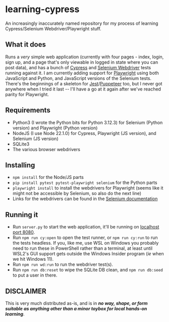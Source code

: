 # learning-cypress

An increasingly inaccurately named repository for my process of learning Cypress/Selenium Webdriver/Playwright stuff.

## What it does

Runs a *very* simple web application (currently with four pages - index, login, sign up, and a page that's only viewable in logged in state where you can post data), and has a bunch of [Cypress](https://cypress.io/) and [Selenium Webdriver](https://www.selenium.dev/documentation/webdriver/) tests running against it. I am currently adding support for [Playwright](https://playwright.dev/) using both JavaScript and Python, and JavaScript versions of the Selenium tests. There's the beginnings of a skeleton for [Jest](https://jestjs.io/docs/puppeteer)/[Puppeteer](https://pptr.dev/) too, but I never got anywhere when I tried it last -- I'll have a go at it again after we've reached parity for Playwright.

## Requirements

* Python3 (I wrote the Python bits for Python 3.12.3) for Selenium (Python version) and Playwright (Python version)
* NodeJS (I use Node 22.1.0) for Cypress, Playwright (JS version), and Selenium (JS version)
* SQLite3
* The various browser webdrivers

## Installing

* `npm install` for the Node/JS parts
* `pip install pytest pytest-playwright selenium` for the Python parts
* `playwright install` to install the webdrivers for Playwright (seems like it might not be accessible by Selenium, so also do the next line)
* Links for the webdrivers can be found in the [Selenium documentation](https://www.selenium.dev/selenium/docs/api/py/#drivers)

## Running it

* Run `server.py` to start the web application, it'll be running on [localhost port 8080](http://localhost:8080).
* Run `npm run cy:open` to open the test runner, or `npm run cy:run` to run the tests headless. If you, like me, use WSL on Windows you probably need to run these in PowerShell rather than a terminal, at least until WSL2's GUI support gets outside the Windows Insider program (*ie* when we hit Windows 11).
* Run `npm run wd:run` to run the webdriver test(s).
* Run `npm run db:reset` to wipe the SQLite DB clean, and `npm run db:seed` to put a user in there.

## DISCLAIMER

This is very much distributed as-is, and is in ***no way, shape, or form suitable as anything other than a minor toybox for local hands-on learning***.
